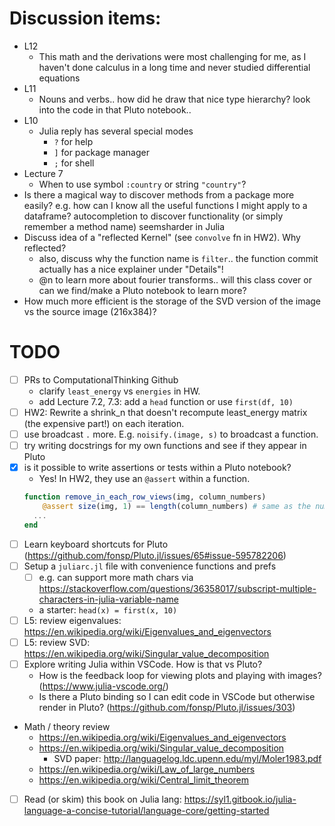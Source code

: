 # Discussion items:
- L12
  - This math and the derivations were most challenging for me, as I haven't done calculus in a long time and never studied differential equations
- L11
  - Nouns and verbs.. how did he draw that nice type hierarchy? look into the code in that Pluto notebook..
- L10
  - Julia reply has several special modes
    - `?` for help
    - `]` for package manager
    - `;` for shell
- Lecture 7
  - When to use symbol `:country` or string `"country"`?
- Is there a magical way to discover methods from a package more easily? e.g. how can I know all the useful functions I might apply to a dataframe? autocompletion to discover functionality (or simply remember a method name) seemsharder in Julia
- Discuss idea of a "reflected Kernel" (see `convolve` fn in HW2). Why reflected?
  - also, discuss why the function name is `filter`.. the function commit actually has a nice explainer under "Details"!
  - @n to learn more about fourier transforms.. will this class cover or can we find/make a Pluto notebook to learn more?
- How much more efficient is the storage of the SVD version of the image vs the source image (216x384)?

# TODO


- [ ] PRs to ComputationalThinking Github
  - clarify `least_energy` vs `energies` in HW.
  - add Lecture 7.2, 7.3: add a `head` function or use `first(df, 10)`
- [ ] HW2: Rewrite a shrink_n that doesn't recompute least_energy matrix (the expensive part!) on each iteration.
- [ ] use broadcast `.` more. E.g. `noisify.(image, s)` to broadcast a function.
- [ ] try writing docstrings for my own functions and see if they appear in Pluto
- [x] is it possible to write assertions or tests within a Pluto notebook?
  - Yes! In HW2, they use an `@assert` within a function.
  ```julia
  function remove_in_each_row_views(img, column_numbers)
	  @assert size(img, 1) == length(column_numbers) # same as the number of rows
    ...
  end
  ```
- [ ] Learn keyboard shortcuts for Pluto (https://github.com/fonsp/Pluto.jl/issues/65#issue-595782206)
- [ ] Setup a `juliarc.jl` file with convenience functions and prefs
  - [ ] e.g. can support more math chars via https://stackoverflow.com/questions/36358017/subscript-multiple-characters-in-julia-variable-name
  - a starter: `head(x) = first(x, 10)`
- [ ] L5: review eigenvalues: https://en.wikipedia.org/wiki/Eigenvalues_and_eigenvectors
- [ ] L5: review SVD: https://en.wikipedia.org/wiki/Singular_value_decomposition
- [ ] Explore writing Julia within VSCode. How is that vs Pluto?
  - How is the feedback loop for viewing plots and playing with images? (https://www.julia-vscode.org/)
  - Is there a Pluto binding so I can edit code in VSCode but otherwise render in Pluto? (https://github.com/fonsp/Pluto.jl/issues/303)
- Math / theory review
  - https://en.wikipedia.org/wiki/Eigenvalues_and_eigenvectors
  - https://en.wikipedia.org/wiki/Singular_value_decomposition
    - SVD paper: http://languagelog.ldc.upenn.edu/myl/Moler1983.pdf
  - https://en.wikipedia.org/wiki/Law_of_large_numbers
  - https://en.wikipedia.org/wiki/Central_limit_theorem
- [ ] Read (or skim) this book on Julia lang: https://syl1.gitbook.io/julia-language-a-concise-tutorial/language-core/getting-started

